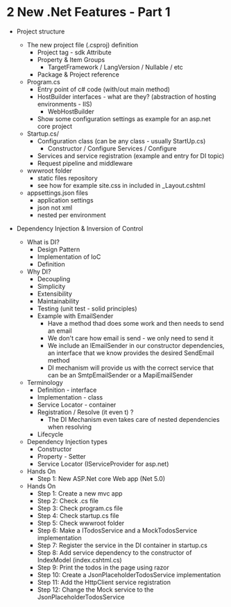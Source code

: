# 2 New .Net Features - Part 1

- Project structure
  - The new project file (.csproj) definition
    - Project tag - sdk Attribute
    - Property & Item Groups
      - TargetFramework / LangVersion / Nullable / etc
    - Package & Project reference
  - Program.cs
    - Entry point of c# code (with/out main method)
    - HostBuilder interfaces - what are they? (abstraction of hosting environments - IIS)
      - WebHostBuilder
    - Show some configuration settings as example for an asp.net core project
  - Startup.cs/
    - Configuration class (can be any class - usually StartUp.cs)
      - Constructor / Configure Services / Configure
    - Services and service registration (example and entry for DI topic)
    - Request pipeline and middleware
  - wwwroot folder
    - static files repository
    - see how for example site.css in included in \_Layout.cshtml
  - appsettings.json files
    - application settings
    - json not xml
    - nested per environment
- Dependency Injection & Inversion of Control

  - What is DI?
    - Design Pattern
    - Implementation of IoC
    - Definition
  - Why DI?
    - Decoupling
    - Simplicity
    - Extensibility
    - Maintainability
    - Testing (unit test - solid principles)
    - Example with EmailSender
      - Have a method thad does some work and then needs to send an email
      - We don't care how email is send - we only need to send it
      - We include an IEmailSender in our constructor dependencies, an interface that we know provides the desired SendEmail method
      - DI mechanism will provide us with the correct service that can be an SmtpEmailSender or a MapiEmailSender
  - Terminology
    - Definition - interface
    - Implementation - class
    - Service Locator - container
    - Registration / Resolve (it even t) ?
      - The DI Mechanism even takes care of nested dependencies when resolving
    - Lifecycle
  - Dependency Injection types
    - Constructor
    - Property - Setter
    - Service Locator (IServiceProvider for asp.net)
  - Hands On
    - Step 1: New ASP.Net core Web app (Net 5.0)
  - Hands On
    - Step 1: Create a new mvc app
    - Step 2: Check .cs file
    - Step 3: Check program.cs file
    - Step 4: Check startup.cs file
    - Step 5: Check wwwroot folder
    - Step 6: Make a ITodosService and a MockTodosService implementation
    - Step 7: Register the service in the DI container in startup.cs
    - Step 8: Add service dependency to the constructor of IndexModel (index.cshtml.cs)
    - Step 9: Print the todos in the page using razor
    - Step 10: Create a JsonPlaceholderTodosService implementation
    - Step 11: Add the HttpClient service registration
    - Step 12: Change the Mock service to the JsonPlaceholderTodosService
